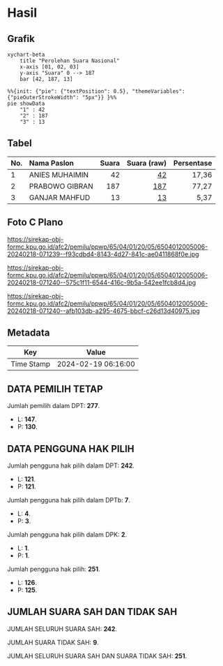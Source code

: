 # Hasil

## Grafik

```mermaid
xychart-beta
    title "Perolehan Suara Nasional"
    x-axis [01, 02, 03]
    y-axis "Suara" 0 --> 187
    bar [42, 187, 13]
```

```mermaid
%%{init: {"pie": {"textPosition": 0.5}, "themeVariables": {"pieOuterStrokeWidth": "5px"}} }%%
pie showData
    "1" : 42
    "2" : 187
    "3" : 13
```

## Tabel

| No. | Nama Paslon    | Suara | Suara (raw) | Persentase |
|:--- |:-------------- | -----:| -----------:| ----------:|
| 1   | ANIES MUHAIMIN | 42    | [42][p-1]   | 17,36      |
| 2   | PRABOWO GIBRAN | 187   | [187][p-2]  | 77,27      |
| 3   | GANJAR MAHFUD  | 13    | [13][p-3]   | 5,37       |


[p-1]: https://github.com/gigit-pemilu/pemilu-2024/blob/main/pilpres/hitung-suara/sub/65-kalimantan-utara/sub/04-tana-tidung/sub/01-sesayap/sub/2005-tideng-pale-timur/sub/006-tps/sub/paslon-1.txt
[p-2]: https://github.com/gigit-pemilu/pemilu-2024/blob/main/pilpres/hitung-suara/sub/65-kalimantan-utara/sub/04-tana-tidung/sub/01-sesayap/sub/2005-tideng-pale-timur/sub/006-tps/sub/paslon-2.txt
[p-3]: https://github.com/gigit-pemilu/pemilu-2024/blob/main/pilpres/hitung-suara/sub/65-kalimantan-utara/sub/04-tana-tidung/sub/01-sesayap/sub/2005-tideng-pale-timur/sub/006-tps/sub/paslon-3.txt

## Foto C Plano

https://sirekap-obj-formc.kpu.go.id/afc2/pemilu/ppwp/65/04/01/20/05/6504012005006-20240218-071239--f93cdbd4-8143-4d27-841c-ae0411868f0e.jpg

https://sirekap-obj-formc.kpu.go.id/afc2/pemilu/ppwp/65/04/01/20/05/6504012005006-20240218-071240--575c1f11-6544-416c-9b5a-542ee1fcb8d4.jpg

https://sirekap-obj-formc.kpu.go.id/afc2/pemilu/ppwp/65/04/01/20/05/6504012005006-20240218-071240--afb103db-a295-4675-bbcf-c26d13d40975.jpg


## Metadata

| Key        | Value               |
| ---------- | ------------------- |
| Time Stamp | 2024-02-19 06:16:00 |


## DATA PEMILIH TETAP

Jumlah pemilih dalam DPT: **277**.
 * L: **147**.
 * P: **130**.

## DATA PENGGUNA HAK PILIH

Jumlah pengguna hak pilih dalam DPT: **242**.
 * L: **121**.
 * P: **121**.

Jumlah pengguna hak pilih dalam DPTb: **7**.
 * L: **4**.
 * P: **3**.

Jumlah pengguna hak pilih dalam DPK: **2**.
 * L: **1**.
 * P: **1**.

Jumlah pengguna hak pilih: **251**.
 * L: **126**.
 * P: **125**.

## JUMLAH SUARA SAH DAN TIDAK SAH

JUMLAH SELURUH SUARA SAH: **242**.

JUMLAH SUARA TIDAK SAH: **9**.

JUMLAH SELURUH SUARA SAH DAN SUARA TIDAK SAH: **251**.


